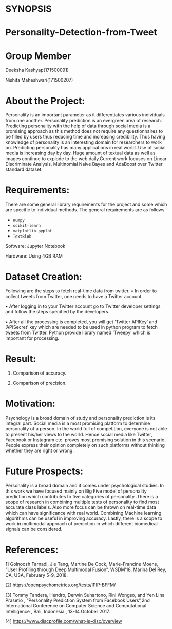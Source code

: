 # SYNOPSIS

# Personality-Detection-from-Tweet

# Group Member

 Deeksha Kashyap(171500091)
 
 Nishita Maheshwari(171500207)

# About the Project:

Personality is an important parameter as it differentiates various individuals from one another. Personality prediction is an 
evergreen area of research. Predicting personality with the help of data through social media is a promising approach as this
method does not require any questionnaires to be filled by users thus reducing time and increasing credibility. Thus having
knowledge of personality is an interesting domain for researchers to work on. Predicting personality has many applications in
real world. Use of social media is increasing day by day. Huge amount of textual data as well as images continue to explode to
the web daily.Current work focuses on Linear Discriminate Analysis, Multinomial Naive Bayes and AdaBoost over Twitter standard
dataset.

# Requirements:

There are some general library requirements for the project and some which are specific to individual methods. 
The general requirements are as follows. 
* `numpy`
* `scikit-learn`
* `matplotlib.pyplot`
* `TextBlob`

Software: Jupyter Notebook

Hardware: Using 4GB RAM


# Dataset Creation:

Following are the steps to fetch real-time data from twitter.
•	In order to collect tweets from Twitter, one needs to have a Twitter account. 

•	After logging in to your Twitter account go to Twitter developer settings and follow the steps specified by the developers. 

•	After all the processing is completed, you will get ‘Twitter APIKey’ and ‘APISecret’ key which are needed to be used in python program     to fetch tweets from Twitter. Python provide library named ‘Tweepy’ which is important for processing.

# Result:

1)	Comparison of accuracy. 

2)	Comparison of precision.

# Motivation:

Psychology is a broad domain of study and personality prediction is its integral part. Social media is a most promising platform to determine personality of a person. In the world full of competition, everyone is not able to present his/her views to the world. Hence social media like Twitter, Facebook or Instagram etc. proves most promising solution in this scenario. People express their opinion completely on such platforms without thinking whether they are right or wrong.

# Future Prospects:

Personality is a broad domain and it comes under psychological studies. In this work we have focused mainly on Big Five model of personality prediction which contributes to five categories of personality .There is a scope of research in combining multiple tests of personality to find most accurate class labels. Also more focus can be thrown on real-time data which can have significance with real world. Combining Machine learning algorithms can be useful in improving accuracy. Lastly, there is a scope to work in multimodal approach of prediction in which different biomedical signals can be considered.

# References:

1] Golnoosh Farnadi, Jie Tang, Martine De Cock, Marie-Francine Moens, “User Profiling through Deep Multimodal Fusion”, WSDM’18, Marina Del Rey, CA, USA, February 5-9, 2018.

[2] https://openpsychometrics.org/tests/IPIP-BFFM/ 

[3] Tommy Tandera, Hendro, Derwin Suhartono, Rini Wongso, and Yen Lina Prasetio , “Personality Prediction System from Facebook Users”,2nd International Conference on Computer Science and Computational Intelligence , Bali, Indonesia , 13-14 October 2017.

[4] https://www.discprofile.com/what-is-disc/overview



